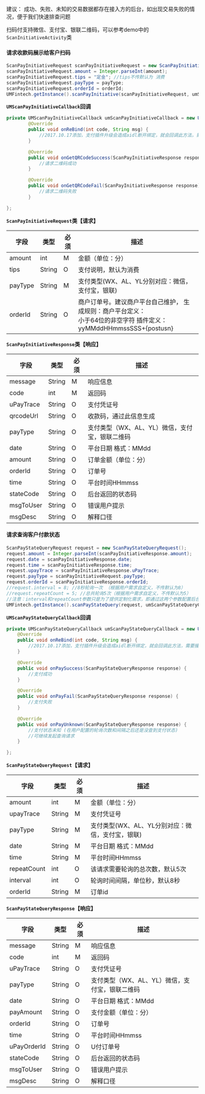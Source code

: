 建议： 成功、失败、未知的交易数据都存在接入方的后台，如出现交易失败的情况，便于我们快速排查问题

扫码付支持微信、支付宝、银联二维码，可以参考demo中的`ScanInitiativeActivity`类

#### 请求收款码展示给客户扫码

```java
ScanPayInitiativeRequest scanPayInitiativeRequest = new ScanPayInitiativeRequest();
scanPayInitiativeRequest.amount = Integer.parseInt(amount);
scanPayInitiativeRequest.tips = "定金"; //tips不传默认为 消费
scanPayInitiativeRequest.payType = payType;
scanPayInitiativeRequest.orderId = orderId;
UMFintech.getInstance().scanPayInitiative(scanPayInitiativeRequest, umScanPayInitiativeCallback);
```

**`UMScanPayInitiativeCallback`回调**

```java
private UMScanPayInitiativeCallback umScanPayInitiativeCallback = new UMScanPayInitiativeCallback() {
        @Override
        public void onReBind(int code, String msg) {
            //2017.10.17添加，支付插件升级会造成aidl断开绑定，就会回调此方法，需要接入方按照demo重新绑定即可
        }

        @Override
        public void onGetQRCodeSuccess(ScanPayInitiativeResponse response) {
            //请求二维码成功
        }

        @Override
        public void onGetQRCodeFail(ScanPayInitiativeResponse response) {
            //请求二维码失败
        }

};

```

**`ScanPayInitiativeRequest`类【请求】**

| 字段    | 类型   | 必须 | 描述                                                         |
| ------- | ------ | ---- | ------------------------------------------------------------ |
| amount  | int    | M    | 金额（单位：分）                                             |
| tips    | String | O    | 支付说明，默认为消费                                         |
| payType | String | M    | 支付类型(WX、AL、YL分别对应：微信，支付宝，银联)             |
| orderId | String | O    | 商户订单号。建议商户平台自己维护，  生成规则：商户平台定义：<br/>小于64位的非空字符  插件定义：yyMMddHHmmssSSS+{postusn} |

**`ScanPayInitiativeResponse`类【响应】**

| 字段      | 类型   | 必须 | 描述                                           |
| --------- | ------ | ---- | ---------------------------------------------- |
| message   | String | M    | 响应信息                                       |
| code      | int    | M    | 返回码                                         |
| uPayTrace | String | O    | 支付凭证号                                     |
| qrcodeUrl | String | O    | 收款码，通过此信息生成                         |
| payType   | String | O    | 支付类型（WX、AL、YL）微信，支付宝，银联二维码 |
| date      | String | O    | 平台日期  格式：MMdd                           |
| amount    | String | O    | 订单金额（单位：分）                           |
| orderId   | String | O    | 订单号                                         |
| time      | String | O    | 平台时间HHmmss                                 |
| stateCode | String | O    | 后台返回的状态码                               |
| msgToUser | String | O    | 错误用户提示                                   |
| msgDesc   | String | O    | 解释口径                                       |



#### 请求查询客户付款状态

```java
ScanPayStateQueryRequest request = new ScanPayStateQueryRequest();
request.amount = Integer.parseInt(scanPayInitiativeResponse.amount);
request.date = scanPayInitiativeResponse.date;
request.time = scanPayInitiativeResponse.time;
request.upayTrace = scanPayInitiativeResponse.uPayTrace;
request.payType = scanPayInitiativeRequest.payType;
request.orderId = scanPayInitiativeResponse.orderId;
//request.interval = 8; //8秒轮询一次 （根据用户需求自定义，不传默认为8）
//request.repeatCount = 5; //总共轮询5次（根据用户需求自定义，不传默认为5）
//注意：interval和repeatCount参数只是为了提供定制化需求，即通过这两个参数配置后台轮询次数和间隔，可以配置 repeatCount = 1（即该请求只轮询查询一次）， 如果回调走 onPayUnknown方法，接入方可以再次调用查询支付状态，以防止出现后台长时间轮询请求，而Activity已经处于销毁状态的情况
UMFintech.getInstance().scanPayStateQuery(request, umScanPayStateQueryCallback);
```

**`UMScanPayStateQueryCallback`回调**

```java
private UMScanPayStateQueryCallback umScanPayStateQueryCallback = new UMScanPayStateQueryCallback() {
    @Override
    public void onReBind(int code, String msg) {
	    //2017.10.17添加，支付插件升级会造成aidl断开绑定，就会回调此方法，需要接入方按照demo重新绑定即可
    }

    @Override
    public void onPaySuccess(ScanPayStateQueryResponse response) {
        //支付成功
    }

    @Override
    public void onPayFail(ScanPayStateQueryResponse response) {
        //支付失败
    }

    @Override
    public void onPayUnknown(ScanPayStateQueryResponse response) {
        //支付状态未知 (在用户配置的轮询次数和间隔之后还是没查到支付状态)
		//可继续发起查询请求
    }

};
```

**`ScanPayStateQueryRequest`【请求】**

| 字段        | 类型   | 必须 | 描述                                             |
| ----------- | ------ | ---- | ------------------------------------------------ |
| amount      | int    | M    | 金额（单位：分）                                 |
| upayTrace   | String | M    | 支付凭证号                                       |
| payType     | String | M    | 支付类型(WX、AL、YL分别对应：微信，支付宝，银联) |
| date        | String | M    | 平台日期  格式：MMdd                             |
| time        | String | M    | 平台时间HHmmss                                   |
| repeatCount | int    | O    | 该请求需要轮询的总次数，默认5次                  |
| interval    | int    | O    | 轮询时间间隔，单位秒，默认8秒                    |
| orderId     | String | M    | 订单id                                           |

**`ScanPayStateQueryResponse`【响应】**

| 字段        | 类型   | 必须 | 描述                                           |
| ----------- | ------ | ---- | ---------------------------------------------- |
| message     | String | M    | 响应信息                                       |
| code        | int    | M    | 返回码                                         |
| uPayTrace   | String | O    | 支付凭证号                                     |
| payType     | String | O    | 支付类型（WX、AL、YL）微信，支付宝，银联二维码 |
| date        | String | O    | 平台日期  格式：MMdd                           |
| payAmount   | String | O    | 支付金额（单位：分）                           |
| orderId     | String | O    | 订单号                                         |
| time        | String | O    | 平台时间HHmmss                                 |
| uPayOrderId | String | O    | U付订单号                                      |
| stateCode   | String | O    | 后台返回的状态码                               |
| msgToUser   | String | O    | 错误用户提示                                   |
| msgDesc     | String | O    | 解释口径                                       |

